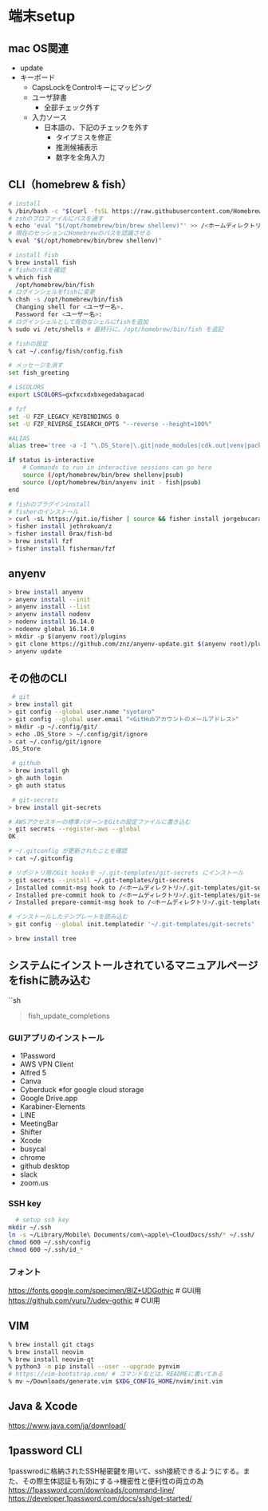 # 端末setup

## mac OS関連

- update
- キーボード
    - CapsLockをControlキーにマッピング
    - ユーザ辞書
        - 全部チェック外す
    - 入力ソース
        - 日本語の、下記のチェックを外す
            - タイプミスを修正
            - 推測候補表示
            - 数字を全角入力

## CLI（homebrew & fish）

```sh
# install
% /bin/bash -c "$(curl -fsSL https://raw.githubusercontent.com/Homebrew/install/HEAD/install.sh)"
# zshのプロファイルにパスを通す
% echo 'eval "$(/opt/homebrew/bin/brew shellenv)"' >> /<ホームディレクトリ>/.zprofile
# 現在のセッションにHomebrewのパスを認識させる
% eval "$(/opt/homebrew/bin/brew shellenv)"

# install fish
% brew install fish
# fishのパスを確認
% which fish
  /opt/homebrew/bin/fish
# ログインシェルをfishに変更
% chsh -s /opt/homebrew/bin/fish
  Changing shell for <ユーザー名>.
  Password for <ユーザー名>:
# ログインシェルとして有効なシェルにfishを追加
% sudo vi /etc/shells # 最終行に、/opt/homebrew/bin/fish を追記
```

```sh
# fishの設定
% cat ~/.config/fish/config.fish

# メッセージを消す
set fish_greeting

# LSCOLORS
export LSCOLORS=gxfxcxdxbxegedabagacad

# fzf
set -U FZF_LEGACY_KEYBINDINGS 0
set -U FZF_REVERSE_ISEARCH_OPTS "--reverse --height=100%"

#ALIAS
alias tree='tree -a -I "\.DS_Store|\.git|node_modules|cdk.out|venv|package|vendor\/bundle" -N'

if status is-interactive
    # Commands to run in interactive sessions can go here
    source (/opt/homebrew/bin/brew shellenv|psub)
    source (/opt/homebrew/bin/anyenv init - fish|psub)
end
```

```sh
# fishのプラグインinstall
# fisherのインストール
> curl -sL https://git.io/fisher | source && fisher install jorgebucaran/fisher
> fisher install jethrokuan/z
> fisher install 0rax/fish-bd
> brew install fzf
> fisher install fisherman/fzf

```

## anyenv

```sh
> brew install anyenv
> anyenv install --init
> anyenv install --list
> anyenv install nodenv
> nodenv install 16.14.0
> nodeenv global 16.14.0
> mkdir -p $(anyenv root)/plugins
> git clone https://github.com/znz/anyenv-update.git $(anyenv root)/plugins/anyenv-update
> anyenv update
```

## その他のCLI

```sh
 # git
> brew install git
> git config --global user.name "syotaro"
> git config --global user.email "<GitHubアカウントのメールアドレス>"
> mkdir -p ~/.config/git/
> echo .DS_Store > ~/.config/git/ignore
> cat ~/.config/git/ignore
.DS_Store

 # github
> brew install gh
> gh auth login
> gh auth status

 # git-secrets
> brew install git-secrets

# AWSアクセスキーの標準パターンをGitの設定ファイルに書き込む
> git secrets --register-aws --global
OK

# ~/.gitconfig が更新されたことを確認
> cat ~/.gitconfig

# リポジトリ用のGit hooksを ~/.git-templates/git-secrets にインストール
> git secrets --install ~/.git-templates/git-secrets
✓ Installed commit-msg hook to /<ホームディレクトリ>/.git-templates/git-secrets/hooks/commit-msg
✓ Installed pre-commit hook to /<ホームディレクトリ>/.git-templates/git-secrets/hooks/pre-commit
✓ Installed prepare-commit-msg hook to /<ホームディレクトリ>/.git-templates/git-secrets/hooks/prepare-commit-msg

# インストールしたテンプレートを読み込む
> git config --global init.templatedir '~/.git-templates/git-secrets'

```

```sh
> brew install tree
```

## システムにインストールされているマニュアルページをfishに読み込む

``sh
> fish_update_completions

### GUIアプリのインストール

- 1Password
- AWS VPN Client
- Alfred 5
- Canva
- Cyberduck ※for google cloud storage
- Google Drive.app
- Karabiner-Elements
- LINE
- MeetingBar
- Shifter
- Xcode
- busycal
- chrome
- github desktop
- slack
- zoom.us

### SSH key

```sh
  # setup ssh key
mkdir ~/.ssh
ln -s ~/Library/Mobile\ Documents/com\~apple\~CloudDocs/ssh/* ~/.ssh/
chmod 600 ~/.ssh/config
chmod 600 ~/.ssh/id_*
```

### フォント

https://fonts.google.com/specimen/BIZ+UDGothic     # GUI用
https://github.com/yuru7/udev-gothic               # CUI用

## VIM

```sh
% brew install git ctags
% brew install neovim
% brew install neovim-qt
% python3 -m pip install --user --upgrade pynvim
# https://vim-bootstrap.com/ # コマンドなどは、READMEに書いてある
% mv ~/Downloads/generate.vim $XDG_CONFIG_HOME/nvim/init.vim

```

## Java & Xcode

https://www.java.com/ja/download/


## 1password CLI
1passwrodに格納されたSSH秘密鍵を用いて、ssh接続できるようにする。また、その際生体認証も有効にする→機密性と便利性の両立の為
https://1password.com/downloads/command-line/
https://developer.1password.com/docs/ssh/get-started/
